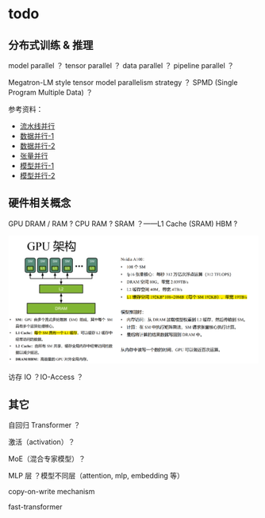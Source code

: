 # todo

## 分布式训练 & 推理

model parallel ？
tensor parallel ？
data parallel ？
pipeline parallel ？

Megatron-LM style tensor model parallelism strategy ？
SPMD (Single Program Multiple Data) ？

参考资料：

- [流水线并行](https://zhuanlan.zhihu.com/p/613196255)
- [数据并行-1](https://zhuanlan.zhihu.com/p/617133971)
- [数据并行-2](https://zhuanlan.zhihu.com/p/618865052)
- [张量并行](https://zhuanlan.zhihu.com/p/622212228)
- [模型并行-1](https://zhuanlan.zhihu.com/p/629121480)
- [模型并行-2](https://zhuanlan.zhihu.com/p/634377071)

## 硬件相关概念

GPU DRAM / RAM ?
CPU RAM ?
SRAM ？——L1 Cache (SRAM)
HBM ?

![gpu](./images/GPU架构.png)

访存 IO ？IO-Access ？

## 其它

自回归 Transformer ？

激活（activation）？

MoE（混合专家模型）？

MLP 层 ？模型不同层（attention, mlp, embedding 等）

copy-on-write mechanism

fast-transformer
